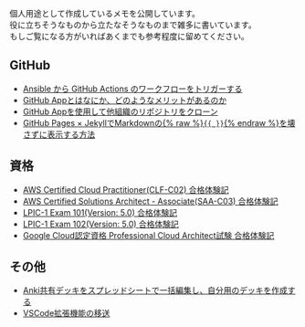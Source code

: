 個人用途として作成しているメモを公開しています。  
役に立ちそうなものから立たなそうなものまで雑多に書いています。  
もしご覧になる方がいればあくまでも参考程度に留めてください。

## GitHub

- [Ansible から GitHub Actions のワークフローをトリガーする](/contents/github/github-actions-via-ansible.md)
- [GitHub Appとはなにか、どのようなメリットがあるのか](/contents/github/github-app-overview.md)
- [GitHub Appを使用して他組織のリポジトリをクローン](/contents/github/github-app-setup.md)
- [GitHub Pages × JekyllでMarkdownの{% raw %}`{{ }}`{% endraw %}を壊さずに表示する方法](/contents/github/github-pages-jekyll-liquid-escape.md)

## 資格

- [AWS Certified Cloud Practitioner(CLF-C02) 合格体験記](/contents/certification/how-I-passed-the-exam/aws-clf.md)
- [AWS Certified Solutions Architect - Associate(SAA-C03) 合格体験記](/contents/certification/how-I-passed-the-exam/aws-saa.md)
- [LPIC-1 Exam 101(Version: 5.0) 合格体験記](/contents/certification/how-I-passed-the-exam/lpic-101.md)
- [LPIC-1 Exam 102(Version: 5.0) 合格体験記](/contents/certification/how-I-passed-the-exam/lpic-102.md)
- [Google Cloud認定資格 Professional Cloud Architect試験 合格体験記](/contents/certification/how-I-passed-the-exam/google-cloud-pca.md)

## その他

- [Anki共有デッキをスプレッドシートで一括編集し、自分用のデッキを作成する](/contents/other/anki-shared-deck-customize.md)
- [VSCode拡張機能の移送](/contents/other/vscode-migration.md)
